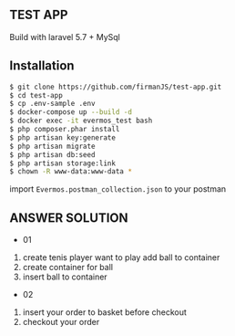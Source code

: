 ## TEST APP
Build with laravel 5.7 + MySql

## Installation

```sh
$ git clone https://github.com/firmanJS/test-app.git
$ cd test-app
$ cp .env-sample .env
$ docker-compose up --build -d
$ docker exec -it evermos_test bash
$ php composer.phar install
$ php artisan key:generate
$ php artisan migrate
$ php artisan db:seed
$ php artisan storage:link
$ chown -R www-data:www-data *
```

import `Evermos.postman_collection.json` to your postman

## ANSWER SOLUTION

* 01
1. create tenis player want to play add ball to container
2. create container for ball
3. insert ball to container 

* 02
1. insert your order to basket before checkout
2. checkout your order

